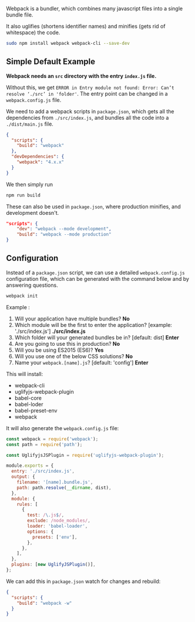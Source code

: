 Webpack is a bundler, which combines many javascript files into a single bundle file.

It also uglifies (shortens identifier names) and minifies (gets rid of whitespace) the code.

```bash
sudo npm install webpack webpack-cli --save-dev
```

## Simple Default Example

**Webpack needs an `src` directory with the entry `index.js` file.**

Without this, we get `ERROR in Entry module not found: Error: Can’t resolve ‘./src’ in 'folder'`. The entry point can be changed in a `webpack.config.js` file.

We need to add a webpack scripts in `package.json`, which gets all the dependencies from `./src/index.js`, and bundles all the code into a `./dist/main.js` file.

```json
{
  "scripts": {
    "build": "webpack"
  },
  "devDependencies": {
    "webpack": "4.x.x"
  }
}
```

We then simply run

```bash
npm run build
```

These can also be used in `package.json`, where production minifies, and development doesn't.

```json
"scripts": {
    "dev": "webpack --mode development",
    "build": "webpack --mode production"
}
```

## Configuration

Instead of a `package.json` script, we can use a detailed `webpack.config.js` configuration file, which can be generated with the command below and by answering questions.

```bash
webpack init
```

Example :

1. Will your application have multiple bundles? **No**
2. Which module will be the first to enter the application? [example: './src/index.js'] **./src/index.js**
3. Which folder will your generated bundles be in? [default: dist] **Enter**
4. Are you going to use this in production? **No**
5. Will you be using ES2015 (ES6)? **Yes**
6. Will you use one of the below CSS solutions? **No**
7. Name your `webpack.[name].js`? [default: 'config'] **Enter**

This will install:

- webpack-cli
- uglifyjs-webpack-plugin
- babel-core
- babel-loder
- babel-preset-env
- webpack

It will also generate the `webpack.config.js` file:

```javascript
const webpack = require('webpack');
const path = require('path');

const UglifyjsJSPlugin = require('uglifyjs-webpack-plugin');

module.exports = {
  entry: './src/index.js',
  output: {
    filename: '[name].bundle.js',
    path: path.resolve(__dirname, dist),
  },
  module: {
    rules: [
      {
        test: /\.js$/,
        exclude: /node_modules/,
        loader: 'babel-loader',
        options: {
          presets: ['env'],
        },
      },
    ],
  },
  plugins: [new UglifyJSPlugin()],
};
```

We can add this in `package.json` watch for changes and rebuild:

```json
{
  "scripts": {
    "build": "webpack -w"
  }
}
```
